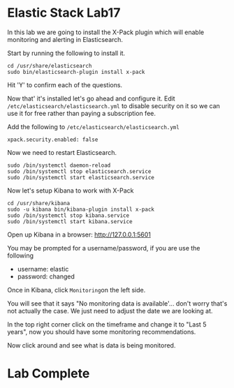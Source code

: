 # Elastic Stack Lab17

In this lab we are going to install the X-Pack plugin which will enable monitoring and alerting in Elasticsearch. 

Start by running the following to install it.
```
cd /usr/share/elasticsearch
sudo bin/elasticsearch-plugin install x-pack 
```

Hit 'Y' to confirm each of the questions. 

Now that' it's installed let's go ahead and configure it. 
Edit `/etc/elasticsearch/elasticsearch.yml`  to disable security on it so we can use it for free rather than paying a subscription fee. 

Add the following to `/etc/elasticsearch/elasticsearch.yml` 
```
xpack.security.enabled: false
```

Now we need to restart Elasticsearch. 

```
sudo /bin/systemctl daemon-reload
sudo /bin/systemctl stop elasticsearch.service
sudo /bin/systemctl start elasticsearch.service
````

Now let's setup Kibana to work with X-Pack 
```
cd /usr/share/kibana
sudo -u kibana bin/kibana-plugin install x-pack
sudo /bin/systemctl stop kibana.service
sudo /bin/systemctl start kibana.service
```
 
Open up Kibana in a browser: 
http://127.0.0.1:5601

You may be prompted for a username/password, if you are use the following
* username: elastic
* password: changed

Once in Kibana, click `Monitoring`on the left side. 

You will see that it says "No monitoring data is available'...  don't worry that's not actually the case.  We just need to adjust the date we are looking at. 

In the top right corner click on the timeframe and change it to "Last 5 years", now you should have some monitoring recommendations.

Now click around and see what is data is being monitored. 

# Lab Complete


